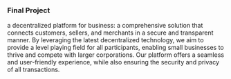 ### Final Project

 a decentralized platform for business: a comprehensive solution that connects customers, sellers, and merchants in a secure and transparent manner. By leveraging the latest decentralized technology, we aim to provide a level playing field for all participants, enabling small businesses to thrive and compete with larger corporations. Our platform offers a seamless and user-friendly experience, while also ensuring the security and privacy of all transactions.

